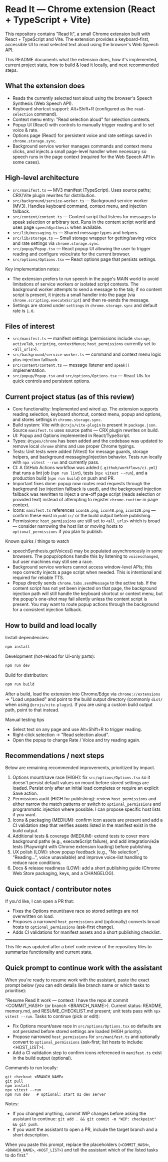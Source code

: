 # Read It — Chrome extension (React + TypeScript + Vite)

This repository contains "Read It", a small Chrome extension built with React + TypeScript and Vite. The extension provides a keyboard-first, accessible UI to read selected text aloud using the browser's Web Speech API.

This README documents what the extension does, how it's implemented, current project state, how to build & load it locally, and next recommended steps.

## What the extension does

- Reads the currently selected text aloud using the browser's Speech Synthesis (Web Speech API).
- Keyboard shortcut support: Alt+Shift+R (configured as the `read-selection` command).
- Context menu entry: "Read selection aloud" for selection contexts.
- Popup UI (React) with controls to manually trigger reading and to set voice & rate.
- Options page (React) for persistent voice and rate settings saved in `chrome.storage.sync`.
- Background service worker manages commands and context menu clicks, and injects a small page-level handler when necessary so speech runs in the page context (required for the Web Speech API in some cases).

## High-level architecture

- `src/manifest.ts` — MV3 manifest (TypeScript). Uses source paths; CRX/Vite plugin rewrites for distribution.
- `src/background/service-worker.ts` — Background service worker (MV3). Handles keyboard command, context menu, and injection fallback.
- `src/content/content.ts` — Content script that listens for messages to speak selection or arbitrary text. Runs in the content script world and uses page `speechSynthesis` when available.
- `src/lib/messaging.ts` — Shared message types and helpers.
- `src/lib/storage.ts` — Small storage wrapper for getting/saving voice and rate settings via `chrome.storage.sync`.
- `src/popup/Popup.tsx` — React popup UI allowing the user to trigger reading and configure voice/rate for the current browser.
- `src/options/Options.tsx` — React options page that persists settings.

Key implementation notes:
- The extension prefers to run speech in the page's MAIN world to avoid limitations of service workers or isolated script contexts. The background worker attempts to send a message to the tab; if no content script is present, it injects a small handler into the page (via `chrome.scripting.executeScript`) and then re-sends the message.
- Settings are stored under `settings` in `chrome.storage.sync` and default rate is `1.0`.

## Files of interest

- `src/manifest.ts` — manifest settings (permissions include `storage`, `activeTab`, `scripting`, `contextMenus`; `host_permissions` currently set to `<all_urls>`).
- `src/background/service-worker.ts` — command and context menu logic plus injection fallback.
- `src/content/content.ts` — message listener and `speak()` implementation.
- `src/popup/Popup.tsx` and `src/options/Options.tsx` — React UIs for quick controls and persistent options.

## Current project status (as of this review)

- Core functionality: Implemented and wired up. The extension supports reading selection, keyboard shortcut, context menu, popup and options, and stores settings in `chrome.storage.sync`.
- Build system: Vite with `@crxjs/vite-plugin` is present in `package.json`. Source `manifest.ts` uses source paths — CRX plugin rewrites on build.
- UI: Popup and Options implemented in React/TypeScript.
- Types: `@types/chrome` has been added and the codebase was updated to remove local `chrome` shims and use proper Chrome typings.
- Tests: Unit tests were added (Vitest) for message guards, storage helpers, and background messaging/injection behavior. Tests run locally with `npx vitest --run` and currently pass.
- CI: A GitHub Actions workflow was added (`.github/workflows/ci.yml`) that runs a lint job (`npm run lint`), tests (`npx vitest --run`), and a production build (`npm run build`) on push and PR.
- Important fixes done: popup now routes read requests through the background (so injection fallback is used), and the background injection fallback was rewritten to inject a one-off page script (reads selection or provided text) instead of attempting to register `chrome.runtime` in page context.
- Icons: `manifest.ts` references `icon16.png`, `icon48.png`, `icon128.png` — confirm these exist in `public/` or the build output before publishing.
- Permissions: `host_permissions` are still set to `<all_urls>` which is broad — consider narrowing the host list or moving hosts to `optional_permissions` if you plan to publish.

Known quirks / things to watch

- speechSynthesis.getVoices() may be populated asynchronously in some browsers. The popup/options handle this by listening to `voiceschanged`, but user machines may still see a race.
- Background service workers cannot access window-level APIs; this repo correctly injects a page script when needed. This is intentional and required for reliable TTS.
- Popup directly sends `chrome.tabs.sendMessage` to the active tab. If the content script has not yet been injected on that page, the background injection path will still handle the keyboard shortcut or context menu, but the popup's one-shot may fail silently unless the content script is present. You may want to route popup actions through the background for a consistent injection fallback.

## How to build and load locally

Install dependencies:

```bash
npm install
```

Development (hot-reload for UI-only parts):

```bash
npm run dev
```

Build for distribution:

```bash
npm run build
```

After a build, load the extension into Chrome/Edge via `chrome://extensions` → "Load unpacked" and point to the build output directory (commonly `dist/` when using `@crxjs/vite-plugin`). If you are using a custom build output path, point to that instead.

Manual testing tips

- Select text on any page and use Alt+Shift+R to trigger reading.
- Right-click selection -> "Read selection aloud".
- Open the popup to change Rate / Voice and try reading again.

## Recommendations / next steps

Below are remaining recommended improvements, prioritized by impact.

1. Options mount/save race (HIGH): fix `src/options/Options.tsx` so it doesn't persist default values on mount before stored settings are loaded. Persist only after an initial load completes or require an explicit Save action.
2. Permissions audit (HIGH for publishing): review `host_permissions` and either narrow the match patterns or switch to `optional_permissions` and programmatic injection where possible. I can propose specific host lists if you want.
3. Icons & packaging (MEDIUM): confirm icon assets are present and add a CI validation step that verifies assets listed in the manifest exist in the build output.
4. Additional tests & coverage (MEDIUM): extend tests to cover more background paths (e.g., executeScript failure), and add integration/e2e tests (Playwright with Chrome extension loading) before publishing.
5. UX polish (LOW): show popup feedback (e.g., "No selection", "Reading…", voice unavailable) and improve voice-list handling to reduce race conditions.
6. Docs & release readiness (LOW): add a short publishing guide (Chrome Web Store packaging, keys, and a CHANGELOG).

## Quick contact / contributor notes

If you'd like, I can open a PR that:
- Fixes the Options mount/save race so stored settings are not overwritten on load.
- Proposes a narrowed `host_permissions` and (optionally) converts broad hosts to `optional_permissions` (ask-first change).
- Adds CI validations for manifest assets and a short publishing checklist.

---

This file was updated after a brief code review of the repository files to summarize functionality and current state.

## Quick prompt to continue work with the assistant

When you're ready to resume work with the assistant, paste the exact prompt below (you can edit details like branch name or which tasks to prioritise):

"Resume Read It work — context: I have the repo at commit <COMMIT_HASH> (or branch <BRANCH_NAME>). Current status: README, memory.md, and RESUME_CHECKLIST.md present; unit tests pass with `npx vitest --run`. Tasks to continue (pick or edit):

- Fix Options mount/save race in `src/options/Options.tsx` so defaults are not persisted before stored settings are loaded (HIGH priority).
- Propose narrowed `host_permissions` for `src/manifest.ts` and optionally convert to `optional_permissions` (ask-first; list hosts to include: <HOST_LIST>).
- Add a CI validation step to confirm icons referenced in `manifest.ts` exist in the build output (optional).

Commands to run locally:
```
git checkout <BRANCH_NAME>
git pull
npm install
npx vitest --run
npm run dev   # optional: start UI dev server
```

Notes:
- If you changed anything, commit WIP changes before asking the assistant to continue: `git add . && git commit -m "WIP: checkpoint" && git push`.
- If you want the assistant to open a PR, include the target branch and a short description.

When you paste this prompt, replace the placeholders (`<COMMIT_HASH>`, `<BRANCH_NAME>`, `<HOST_LIST>`) and tell the assistant which of the listed tasks to do first."


